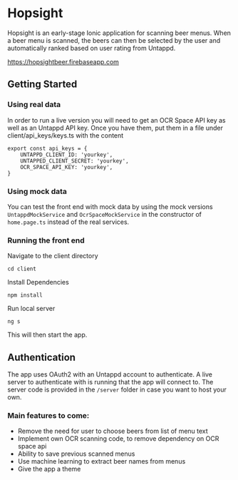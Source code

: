 # Hopsight

Hopsight is an early-stage Ionic application for scanning beer menus. When a beer menu is scanned, the beers can then be selected by the user and automatically ranked based on user rating from Untappd.

https://hopsightbeer.firebaseapp.com

## Getting Started

### Using real data

In order to run a live version you will need to get an OCR Space API key as well as an Untappd API key. Once you have them, put them in a file under client/api_keys/keys.ts with the content

```
export const api_keys = {
    UNTAPPD_CLIENT_ID: 'yourkey',
    UNTAPPED_CLIENT_SECRET: 'yourkey',
    OCR_SPACE_API_KEY: 'yourkey',
}
```

### Using mock data

You can test the front end with mock data by using the mock versions `UntappdMockService` and `OcrSpaceMockService` in the constructor of `home.page.ts` instead of the real services.

### Running the front end

Navigate to the client directory

`cd client`

Install Dependencies

`npm install`

Run local server

`ng s`

This will then start the app.

## Authentication

The app uses OAuth2 with an Untappd account to authenticate. A live server to authenticate with is running that the app will connect to. The server code is provided in the `/server` folder in case you want to host your own.

### Main features to come:
- Remove the need for user to choose beers from list of menu text
- Implement own OCR scanning code, to remove dependency on OCR space api
- Ability to save previous scanned menus
- Use machine learning to extract beer names from menus
- Give the app a theme
